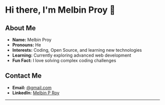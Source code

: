 # Hi there, I'm Melbin Proy 👋

## About Me

- **Name:** Melbin Proy
- **Pronouns:** He
- **Interests:** Coding, Open Source, and learning new technologies
- **Learning:** Currently exploring advanced web development
- **Fun Fact:** I love solving complex coding challenges

## Contact Me

- **Email:** [@gmail.com](mailto:melbinproy76@gmail.com)
- **LinkedIn:** [Melbin P Roy](https://www.linkedin.com/in/melbin-proy)
---
